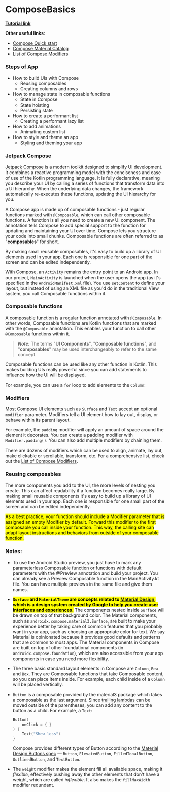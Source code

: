 # ComposeBasics

**[Tutorial link]**


**Other useful links:**
- [Compose Quick start]
- [Compose Material Catalog]
- [List of Compose Modifiers]


### Steps of App
- How to build UIs with Compose
  - Reusing composables
  - Creating columns and rows
- How to manage state in composable functions
  - State in Compose
  - State hoisting
  - Persisting state
- How to create a performant list
  - Creating a performant lazy list
- How to add animations
  - Animating custom list
- How to style and theme an app
  - Styling and theming your app


### Jetpack Compose
  [Jetpack Compose] is a modern toolkit designed to simplify UI development. It combines a reactive programming model with the conciseness and ease of use of the Kotlin programming language. It is fully declarative, meaning you describe your UI by calling a series of functions that transform data into a UI hierarchy. When the underlying data changes, the framework automatically re-executes these functions, updating the UI hierarchy for you.

  A Compose app is made up of composable functions - just regular functions marked with `@Composable`, which can call other composable functions. A function is all you need to create a new UI component. The annotation tells Compose to add special support to the function for updating and maintaining your UI over time. Compose lets you structure your code into small chunks. Composable functions are often referred to as "**composables**" for short.

  By making small reusable composables, it's easy to build up a library of UI elements used in your app. Each one is responsible for one part of the screen and can be edited independently.

  With Compose, an `Activity` remains the entry point to an Android app.  In our project, `MainActivity` is launched when the user opens the app (as it's specified in the `AndroidManifest.xml` file). You use `setContent` to define your layout, but instead of using an XML file as you'd do in the traditional View system, you call Composable functions within it.


### Composable functions
A composable function is a regular function annotated with `@Composable`. In other words, Composable functions are Kotlin functions that are marked with the `@Composable` annotation. This enables your function to call other `@Composable` functions within it. 

> ***Note:*** The terms "**UI Components**", "**Composable functions**", and "**composables**" may be used interchangeably to refer to the same concept.

Composable functions can be used like any other function in Kotlin. This makes building UIs really powerful since you can add statements to influence how the UI will be displayed.

For example, you can use a `for` loop to add elements to the `Column`:


### Modifiers
Most Compose UI elements such as `Surface` and `Text` accept an optional `modifier` parameter. Modifiers tell a UI element how to lay out, display, or behave within its parent layout.

For example, the `padding` modifier will apply an amount of space around the element it decorates. You can create a padding modifier with `Modifier.padding()`. You can also add multiple modifiers by chaining them.

There are dozens of modifiers which can be used to align, animate, lay out, make clickable or scrollable, transform, etc. For a comprehensive list, check out the [List of Compose Modifiers].

### Reusing composables
The more components you add to the UI, the more levels of nesting you create. This can affect readability if a function becomes really large. By making small reusable components it's easy to build up a library of UI elements used in your app. Each one is responsible for one small part of the screen and can be edited independently.

<mark>As a best practice, your function should include a Modifier parameter that is assigned an empty Modifier by default. Forward this modifier to the first composable you call inside your function. This way, the calling site can adapt layout instructions and behaviors from outside of your composable function.</mark>


### Notes:
* To use the Android Studio preview, you just have to mark any parameterless Composable function or functions with default parameters with the @Preview annotation and build your project. You can already see a Preview Composable function in the MainActivity.kt file. You can have multiple previews in the same file and give them names.
* <mark>**`Surface` and `MaterialTheme` are concepts related to [Material Design], which is a design system created by Google to help you create user interfaces and experiences.**</mark> The components nested inside `Surface` will be drawn on top of that background color. The Material components, such as `androidx.compose.material3.Surface`, are built to make your experience better by taking care of common features that you probably want in your app, such as choosing an appropriate color for text. We say Material is opinionated because it provides good defaults and patterns that are common to most apps. The Material components in Compose are built on top of other foundational components (in `androidx.compose.foundation`), which are also accessible from your app components in case you need more flexibility.
* The three basic standard layout elements in Compose are `Column`, `Row` and `Box`. They are Composable functions that take Composable content, so you can place items inside. For example, each child inside of a `Column` will be placed vertically.
* `Button` is a composable provided by the material3 package which takes a composable as the last argument. Since [trailing lambdas] can be moved outside of the parentheses, you can add any content to the button as a child. For example, a `Text`:

  ```kt
  Button(
      onClick = { } 
  ) {
      Text("Show less")
  }
  ```
  Compose provides different types of Button according to the [Material Design Buttons spec] — `Button`, `ElevatedButton`, `FilledTonalButton`, `OutlinedButton`, and `TextButton`.
* The `weight` modifier makes the element fill all available space, making it _flexible_, effectively pushing away the other elements that don't have a weight, which are called _inflexible_. It also makes the `fillMaxWidth` modifier redundant.


<!-- Links -->

[Tutorial link]: https://developer.android.com/codelabs/jetpack-compose-basics
[Jetpack Compose]: https://developer.android.com/jetpack/compose
[Compose Quick start]: https://developer.android.com/jetpack/compose/setup
[Material Design]: https://m3.material.io/
[Compose Material Catalog]: https://play.google.com/store/apps/details?id=androidx.compose.material.catalog
[List of Compose Modifiers]: https://developer.android.com/jetpack/compose/modifiers-list
[trailing lambdas]: https://kotlinlang.org/docs/lambdas.html#passing-trailing-lambdas
[Material Design Buttons spec]: https://m3.material.io/components/buttons/implementation/android